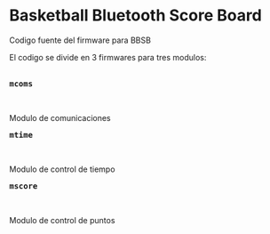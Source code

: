 # Basketball Bluetooth Score Board
Codigo fuente del firmware para BBSB

El codigo se divide en 3 firmwares para tres modulos:</br></br>
<pre><b>mcoms</b></pre></br>
Modulo de comunicaciones</br>
<pre><b>mtime</b></pre></br>
Modulo de control de tiempo</br>
<pre><b>mscore</b></pre></br>
Modulo de control de puntos
